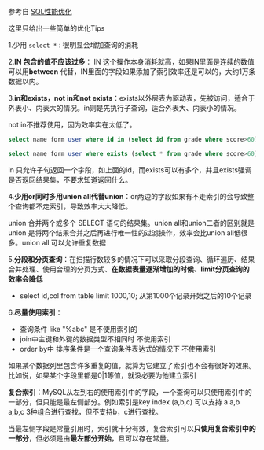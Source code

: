 参考自 [SQL性能优化](https://zhuanlan.zhihu.com/p/46633318)

这里只给出一些简单的优化Tips

1.少用 `select *` :  很明显会增加查询的消耗

2.**IN 包含的值不应该过多**： IN 这个操作本身消耗就高，如果IN里面是连续的数值可以用**between** 代替，IN里面的字段如果添加了索引效率还是可以的，大约1万条数据以内。

3.**in和exists，not in和not exists**：exists以外层表为驱动表，先被访问，适合于外表小、内表大的情况。in则是先执行子查询，适合外表大、内表小的情况。

not in不推荐使用，因为效率实在太低了。

```sql
select name form user where id in (select id from grade where score>60);

select name form user where exists (select * from grade where score>60);# 返回的字段并没有意义，只在乎是不是有返回集
```

in 只允许子句返回一个字段，如上面的id，而exists可以有多个，并且exists强调是否返回结果集，不要求知道返回什么。

4.**少用or同时多用union all代替union**：or两边的字段如果有不走索引的会导致整个查询都不走索引，导致效率大大降低。

union 合并两个或多个 SELECT 语句的结果集。union all和union二者的区别就是 union 是将两个结果合并之后再进行唯一性的过滤操作，效率会比union all低很多。union all 可以允许重复数据

5.**分段和分页查询**：在扫描行数较多的情况下可以采取分段查询、循环遍历、结果合并处理、使用合理的分页方式、**在数据表量逐渐增加的时候、limit分页查询的效率会降低**

- select id,col from table limit 1000,10;   从第1000个记录开始之后的10个记录

6.**尽量使用索引**：

- 查询条件 like "%abc" 是不使用索引的
- join中主键和外键的数据类型不相同时 不使用索引
- order by中 排序条件是一个查询条件表达式的情况下 不使用索引

如果某个数据列里包含许多重复的值，就算为它建立了索引也不会有很好的效果。比如说，如果某个字段里都是0|1等值，就没必要为他建立索引

**复合索引**：MySQL从左到右的使用索引中的字段，一个查询可以只使用索引中的一部分，但只能是最左侧部分。例如索引是key index (a,b,c) 可以支持 a  a,b   a,b,c  3种组合进行查找，但不支持b，c进行查找。 

当最左侧字段是常量引用时，索引就十分有效，复合索引可以**只使用复合索引中的一部分**，但必须是由**最左部分开始**，且可以存在常量。









